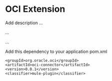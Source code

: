 # OCI Extension

Add description ...


...


...


Add this dependency to your application pom.xml

```
<groupId>org.oracle.oci</groupId>
<artifactId>oci-connector</artifactId>
<version>0.0.1</version>
<classifier>mule-plugin</classifier>
```
